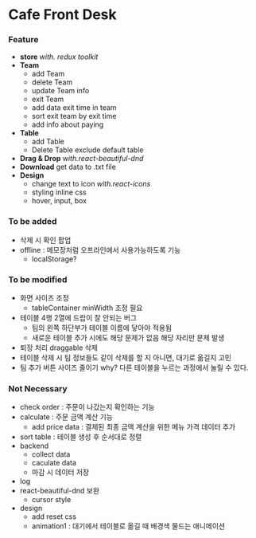 # Cafe Front Desk

### Feature

- **store** _with. redux toolkit_
- **Team**
  - add Team
  - delete Team
  - update Team info
  - exit Team
  - add data exit time in team
  - sort exit team by exit time
  - add info about paying
- **Table**
  - add Table
  - Delete Table exclude default table
- **Drag & Drop** _with.react-beautiful-dnd_
- **Download** get data to .txt file
- **Design**
  - change text to icon _with.react-icons_
  - styling inline css
  - hover, input, box

### To be added

- 삭제 시 확인 팝업
- offline : 메모장처럼 오프라인에서 사용가능하도록 기능
  - localStorage?

### To be modified

- 화면 사이즈 조정
  - tableContainer minWidth 조정 필요
- 테이블 4행 2열에 드랍이 잘 안되는 버그
  - 팀의 왼쪽 하단부가 테이블 이름에 닿아야 적용됨
  - 새로운 테이블 추가 시에도 해당 문제가 없음 해당 자리만 문제 발생
- 퇴장 처리 draggable 삭제
- 테이블 삭제 시 팀 정보들도 같이 삭제를 할 지 아니면, 대기로 옮길지 고민
- 팀 추가 버튼 사이즈 줄이기 why? 다른 테이블을 누르는 과정에서 눌릴 수 있다.

### Not Necessary

- check order : 주문이 나갔는지 확인하는 기능
- calculate : 주문 금액 계산 기능
  - add price data : 결제된 최종 금액 계산을 위한 메뉴 가격 데이터 추가
- sort table : 테이블 생성 후 순서대로 정렬
- backend
  - collect data
  - caculate data
  - 마감 시 데이터 저장
- log
- react-beautiful-dnd 보완
  - cursor style
- design
  - add reset css
  - animation1 : 대기에서 테이블로 옮길 때 배경색 물드는 애니메이션
